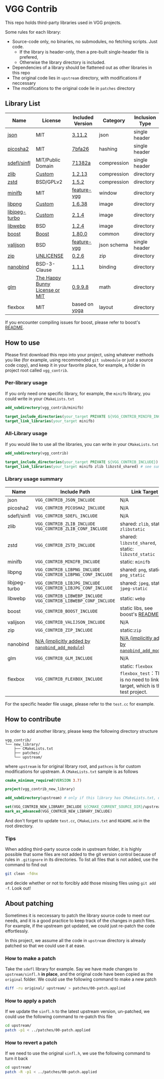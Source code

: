 # VGG Contrib

This repo holds third-party libraries used in VGG projects.

Some rules for each library:

- Source-code only, no binaries, no submodules, no fetching scripts. Just code.
  - If the library is header-only, then a pre-built single-header file is prefered,
  - Otherwise the library directory is included.
- Dependencies of a library should be flattened out as other libraries in this repo
- The original code lies in `upstream` directory, with modifications if neccessary
- The modifications to the original code lie in `patches` directory

## Library List

| Name                                            | License                                                      | Included Version                                             | Category    | Inclusion Type |
| ----------------------------------------------- | ------------------------------------------------------------ | ------------------------------------------------------------ | ----------- | -------------- |
| [json](https://github.com/nlohmann/json)        | MIT                                                          | [3.11.2](https://github.com/nlohmann/json/releases/tag/v3.11.2) | json        | single header  |
| [picosha2](https://github.com/okdshin/PicoSHA2) | MIT                                                          | [7bfa26](https://github.com/okdshin/PicoSHA2/tree/7bfa26156981f7181f240906495a2c33c7fa48be) | hashing     | single header  |
| [sdefl/sinfl](https://github.com/vurtun/lib)    | MIT/Public Domain                                            | [71382a](https://github.com/vurtun/lib/tree/71382a1d14dad58219e7f6634d2381fa30dab175) | compression | single header  |
| [zlib](https://github.com/madler/zlib)          | [Custom](https://github.com/madler/zlib/blob/master/LICENSE) | [1.2.13](https://github.com/madler/zlib/releases/tag/v1.2.13) | compression | directory      |
| [zstd](https://github.com/facebook/zstd)        | BSD/GPLv2                                                    | [1.5.2](https://github.com/facebook/zstd/releases/tag/v1.5.2) | compression | directory      |
| [minifb](https://github.com/emoon/minifb)       | MIT                                                          | [feature-vgg](https://github.com/verygoodgraphics/minifb/tree/feature-vgg) | window      | directory      |
| [libpng](https://sourceforge.net/projects/libpng/) | [Custom](http://www.libpng.org/pub/png/src/libpng-LICENSE.txt) | [1.6.38](https://sourceforge.net/projects/libpng/files/libpng16/1.6.38/) | image       | directory      |
| [libjpeg-turbo](https://github.com/libjpeg-turbo/libjpeg-turbo) | [Custom](https://github.com/libjpeg-turbo/libjpeg-turbo/blob/main/LICENSE.md) | [2.1.4](https://github.com/libjpeg-turbo/libjpeg-turbo/releases/tag/2.1.4) | image | directory |
| [libwebp](https://github.com/webmproject/libwebp) | BSD | [1.2.4](https://github.com/webmproject/libwebp/releases/tag/v1.2.4) | image | directory |
| [boost](https://www.boost.org/) | [Boost](https://www.boost.org/users/license.html) | [1.80.0](https://www.boost.org/users/history/version_1_80_0.html) | common | directory |
| [valijson](https://github.com/tristanpenman/valijson) | BSD | [feature-vgg](https://github.com/verygoodgraphics/valijson/tree/feature-vgg) | json schema | single header |
| [zip](https://github.com/kuba--/zip) | [UNLICENSE](https://github.com/kuba--/zip/blob/master/UNLICENSE) | [0.2.6](https://github.com/kuba--/zip/releases/tag/v0.2.6) | zip | directory |
| [nanobind](https://github.com/wjakob/nanobind) | BSD-3-Clause | [1.1.1](https://github.com/wjakob/nanobind/releases/tag/v1.1.1) | binding | directory |
| [glm](https://github.com/g-truc/glm) | [The Happy Bunny License or MIT](https://github.com/g-truc/glm/blob/master/manual.md#section0) | [0.9.9.8](https://github.com/g-truc/glm/releases/tag/0.9.9.8) | math | directory |
| flexbox | MIT | based on [yoga](https://github.com/verygoodgraphics/yoga) | layout | directory |

If you encounter compiling issues for boost, please refer to boost's [README](./boost/README.md).

## How to use

Please first download this repo into your project, using whatever methods you like (for example, using recommended `git submodule` or just a source code copy), and keep it in your favorite place, for example, a folder in project root called `vgg_contrib`.

### Per-library usage

If you only need one specific library, for example, the `minifb` library, you could write in your `CMakeLists.txt`

```cmake
add_subdirectory(vgg_contrib/minifb)

target_include_directories(your_target PRIVATE ${VGG_CONTRIB_MINIFB_INCLUDE})
target_link_libraries(your_target minifb)
```

### All-Library usage

If you would like to use all the libraries, you can write in your `CMakeLists.txt`

```cmake
add_subdirectory(vgg_contrib)

target_include_directories(your_target PRIVATE ${VGG_CONTRIB_INCLUDE})
target_link_libraries(your_target minifb zlib libzstd_shared) # see summary below for full linkable targets
```

### Library usage summary

| Name          | Include Path                                                 | Link Target                                                  |
| ------------- | ------------------------------------------------------------ | ------------------------------------------------------------ |
| json          | `VGG_CONTRIB_JSON_INCLUDE`                                   | N/A                                                          |
| picosha2      | `VGG_CONTRIB_PICOSHA2_INCLUDE`                               | N/A                                                          |
| sdefl/sinfl   | `VGG_CONTRIB_SDEFL_INCLUDE`                                  | N/A                                                          |
| zlib          | `VGG_CONTRIB_ZLIB_INCLUDE`<br />`VGG_CONTRIB_ZLIB_CONF_INCLUDE` | shared: `zlib`, static: `zlibstatic`                         |
| zstd          | `VGG_CONTRIB_ZSTD_INCLUDE`                                   | shared: `libzstd_shared`, static: `libzstd_static`           |
| minifb        | `VGG_CONTRIB_MINIFB_INCLUDE`                                 | static: `minifb`                                             |
| libpng        | `VGG_CONTRIB_LIBPNG_INCLUDE`<br />`VGG_CONTRIB_LIBPNG_CONF_INCLUDE` | shared: `png`, static: `png_static`                          |
| libjpeg-turbo | `VGG_CONTRIB_LIBJPG_INCLUDE`<br />`VGG_CONTRIB_LIBJPG_CONF_INCLUDE` | shared: `jpeg`, static: `jpeg-static`                        |
| libwebp       | `VGG_CONTRIB_LIBWEBP_INCLUDE`<br />`VGG_CONTRIB_LIBWEBP_CONF_INCLUDE` | static: `webp`                                               |
| boost         | `VGG_CONTRIB_BOOST_INCLUDE`                                  | static libs, see boost's [README](./boost/README.md)         |
| valijson      | `VGG_CONTRIB_VALIJSON_INCLUDE`                               | N/A                                                          |
| zip           | `VGG_CONTRIB_ZIP_INCLUDE`                                    | static:`zip`                                                 |
| nanobind      | [N/A (implicitly added by `nanobind_add_module`)](https://nanobind.readthedocs.io/en/latest/building.html#building-an-extension) | [N/A (implicitly added by `nanobind_add_module`)](https://nanobind.readthedocs.io/en/latest/building.html#building-an-extension) |
| glm           | `VGG_CONTRIB_GLM_INCLUDE`                                    | N/A                                                          |
| flexbox       | `VGG_CONTRIB_FLEXBOX_INCLUDE`                                | static: `flexbox`<br />`flexbox_test`：There is no need to link this target, which is the test project. |

For the specific header file usage, please refer to the `test.cc` for example.

## How to contribute

In order to add another library, please keep the following directory structure

```
vgg_contrib/
└── new_library/
    ├── CMakeLists.txt
    ├── patches/
    └── upstream/
```

where `upstream` is for original library root, and `pathces` is for custom modifications for upstream. A `CMakeLists.txt` sample is as follows

```cmake
cmake_minimum_required(VERSION 3.7)

project(vgg_contrib_new_library)

add_subdirectory(upstream) # only if this library has CMakeLists.txt, otherwise you have to write your own

set(VGG_CONTRIB_NEW_LIBRARY_INCLUDE ${CMAKE_CURRENT_SOURCE_DIR}/upstream/ CACHE PATH "" FORCE) # setup include path properly
mark_as_advanced(VGG_CONTRIB_NEW_LIBRARY_INCLUDE)
```

And don't forget to update `test.cc`, `CMakeLists.txt` and `README.md` in the root directory.

### Tips

When adding third-party source code in upstream folder, it is highly possible that some files are not added to the git version control because of rules in `.gitignore` in its directories. To list all files that is not added, use the command to find out

```bash
git clean -fdnx
```

and decide whether or not to forcibly add those missing files using `git add -f`. Look out!

## About patching

Sometimes it is neccessary to patch the library source code to meet our needs, and it is a good practice to keep track of the changes in patch files. For example, if the upstream got updated, we could just re-patch the code effortlessly.

In this project, we assume all the code in `upstream` directory is already patched so that we could use it at ease.

### How to make a patch

Take the `sdefl` library for example. Say we have made changes to `upstream/sinfl.h` **in place**, and the original code have been copied as the `original` folder. We could use the following command to make a new patch

```bash
diff -ru original/ upstream/ > patches/00-patch.applied
```

### How to apply a patch

If we update the `sinfl.h` to the latest upstream version, un-patched, we could use the following command to re-patch this file

```bash
cd upstream/
patch -p1 < ../patches/00-patch.applied
```

### How to revert a patch

If we need to use the original `sinfl.h`, we use the following command to turn it back

```bash
cd upstream/
patch -R -p1 < ../patches/00-patch.applied
```

